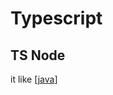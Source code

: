 # Typescript

## TS Node


it like [[java]]

[//begin]: # "Autogenerated link references for markdown compatibility"
[java]: java "Java"
[//end]: # "Autogenerated link references"